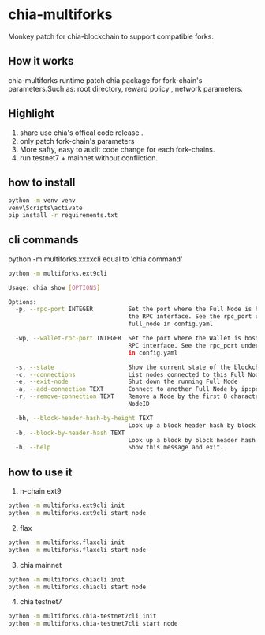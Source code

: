 # chia-multiforks

Monkey patch for chia-blockchain to support compatible forks. 

## How it works
chia-multiforks runtime patch chia package for fork-chain's parameters.Such as: root directory, reward policy , network parameters.


## Highlight
1. share use chia's offical code release .
2. only patch fork-chain's parameters
3. More safty, easy to audit code change for each fork-chains. 
4. run testnet7 + mainnet without confliction.

## how to install 
```bash
python -m venv venv
venv\Scripts\activate
pip install -r requirements.txt
```
## cli commands
python -m multiforks.xxxxcli equal to 'chia command'

```bash
python -m multiforks.ext9cli

Usage: chia show [OPTIONS]

Options:
  -p, --rpc-port INTEGER          Set the port where the Full Node is hosting
                                  the RPC interface. See the rpc_port under
                                  full_node in config.yaml

  -wp, --wallet-rpc-port INTEGER  Set the port where the Wallet is hosting the
                                  RPC interface. See the rpc_port under wallet
                                  in config.yaml

  -s, --state                     Show the current state of the blockchain
  -c, --connections               List nodes connected to this Full Node
  -e, --exit-node                 Shut down the running Full Node
  -a, --add-connection TEXT       Connect to another Full Node by ip:port
  -r, --remove-connection TEXT    Remove a Node by the first 8 characters of
                                  NodeID

  -bh, --block-header-hash-by-height TEXT
                                  Look up a block header hash by block height
  -b, --block-by-header-hash TEXT
                                  Look up a block by block header hash
  -h, --help                      Show this message and exit.
```

## how to use it

1. n-chain ext9 
```bash
python -m multiforks.ext9cli init
python -m multiforks.ext9cli start node 
```

2. flax 
```bash
python -m multiforks.flaxcli init
python -m multiforks.flaxcli start node 
```

3. chia mainnet
```bash
python -m multiforks.chiacli init
python -m multiforks.chiacli start node 
```

4. chia testnet7
```bash
python -m multiforks.chia-testnet7cli init
python -m multiforks.chia-testnet7cli start node 
```

